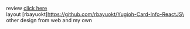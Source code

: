 review [click here](https://yugioh-client.netlify.app/)\
layout [rbayuokt]https://github.com/rbayuokt/Yugioh-Card-Info-ReactJS\
other design from web and my own